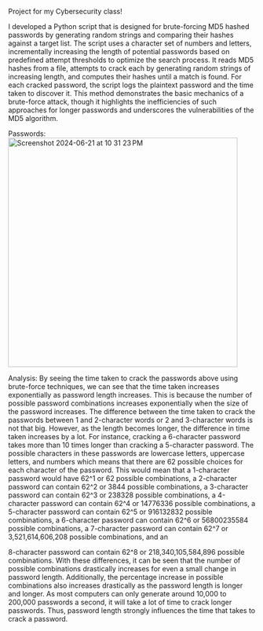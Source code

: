 Project for my Cybersecurity class!

I developed a Python script that is designed for brute-forcing MD5 hashed passwords by generating random strings and comparing their hashes against a target list. The script uses a character set of numbers and letters, incrementally increasing the length of potential passwords based on predefined attempt thresholds to optimize the search process. It reads MD5 hashes from a file, attempts to crack each by generating random strings of increasing length, and computes their hashes until a match is found. For each cracked password, the script logs the plaintext password and the time taken to discover it. This method demonstrates the basic mechanics of a brute-force attack, though it highlights the inefficiencies of such approaches for longer passwords and underscores the vulnerabilities of the MD5 algorithm.
 
Passwords:
<img width="467" alt="Screenshot 2024-06-21 at 10 31 23 PM" src="https://github.com/siddarth17/Projects/assets/111927633/63c584cc-d8e6-4eda-92bd-30dcc543e8e3">

Analysis:
By seeing the time taken to crack the passwords above using brute-force techniques, we can see that the time taken increases exponentially as password length increases. This is because the number of possible password combinations increases exponentially when the size of the password increases. The difference between the time taken to crack the passwords between 1 and 2-character words or 2 and 3-character words is not that big. However, as the length becomes longer, the difference in time taken increases by a lot. For instance, cracking a 6-character password takes more than 10 times longer than cracking a 5-character password.
The possible characters in these passwords are lowercase letters, uppercase letters, and numbers which means that there are 62 possible choices for each character of the password. This would mean that a 1-character password would have 62^1 or 62 possible combinations, a 2-character password can contain 62^2 or 3844 possible combinations, a 3-character password can contain 62^3 or 238328 possible combinations, a 4-character password can contain 62^4 or 14776336 possible combinations, a 5-character password can contain 62^5 or 916132832 possible combinations, a 6-character password can contain 62^6 or 56800235584 possible combinations, a 7-character password can contain 62^7 or 3,521,614,606,208 possible combinations, and an
 
8-character password can contain 62^8 or 218,340,105,584,896 possible combinations. With these differences, it can be seen that the number of possible combinations drastically increases for even a small change in password length. Additionally, the percentage increase in possible combinations also increases drastically as the password length is longer and longer. As most computers can only generate around 10,000 to 200,000 passwords a second, it will take a lot of time to crack longer passwords. Thus, password length strongly influences the time that takes to crack a password.
